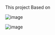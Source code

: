 This project Based on

![image](https://github.com/user-attachments/assets/aedae2a5-975f-4755-b037-a471b4de7fa3)

![image](https://github.com/user-attachments/assets/607965a8-ccbc-4fe1-81df-e65820695e9a)


